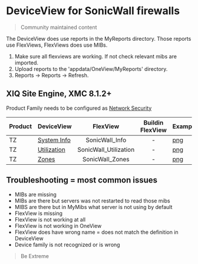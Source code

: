 # DeviceView for SonicWall firewalls
>Community maintained content

The DeviceView does use reports in the MyReports directory. Those reports use FlexViews, FlexViews does use MIBs.

1. Make sure all flexviews are working. If not check relevant mibs are imported.
2. Upload reports to the 'appdata/OneView/MyReports' directory.
3. Reports -> Reports -> Refresh.

## XIQ Site Engine, XMC 8.1.2+

Product Family needs to be configured as [Network Security](sample/VendorProfile-SonicWall.png?raw=true)

| Product  | DeviceView   | FlexView   | Buildin FlexView | Example   |
| -------- | ------------ |:----------:|:----------------:| --------- |
| TZ |[System Info](xml/DeviceViewSonicWallInfo.xml?raw=true)|SonicWall_Info| - |[png](sample/DeviceViewSonicWallInfo.png?raw=true)|
| TZ |[Utilization](xml/DeviceViewSonicWallUtil.xml?raw=true)|SonicWall_Utilization| - |[png](sample/DeviceViewSonicWallUtil.png?raw=true)|
| TZ |[Zones](xml/DeviceViewSonicWallZones.xml?raw=true)|SonicWall_Zones| - |[png](sample/DeviceViewSonicWallZones.png?raw=true)|

## Troubleshooting = most common issues
* MIBs are missing
* MIBs are there but servers was not restarted to read those mibs
* MIBS are there but in MyMibs what server is not using by default
* FlexView is missing
* FlexView is not working at all
* FlexView is not working in OneView 
* FlexView does have wrong name = does not match the definition in DeviceView
* Device family is not recognized or is wrong

>Be Extreme
